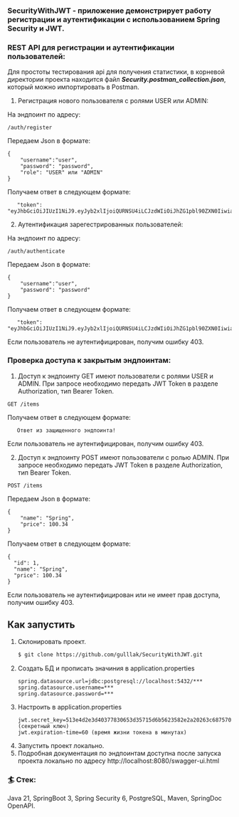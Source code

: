 ### SecurityWithJWT - приложение демонстрирует работу регистрации и аутентификации с использованием Spring Security и JWT.

### REST API для регистрации и аутентификации пользователей:

Для простоты тестирования api для получения статистики, в корневой директории проекта находится файл **_Security.postman_collection.json_**, который можно импортировать в Postman.

1. Регистрация нового пользователя с ролями USER или ADMIN:

На эндпоинт по адресу:
```
/auth/register
```
Передаем Json в формате: 
```
{
    "username":"user",
    "password": "password",
    "role": "USER" или "ADMIN"
}
```
Получаем ответ в следующем формате:
```
   "token": "eyJhbGciOiJIUzI1NiJ9.eyJyb2xlIjoiQURNSU4iLCJzdWIiOiJhZG1pbl90ZXN0IiwiaWF0IjoxNzE3NDEyNDY1LCJleHAiOjE3MTc0MTYwNjV9.lhXfP5gkEmG4Ba7DH0lxLniAzYNijzO0EqEw8UgUdEE"
```
2. Аутентификация зарегестрированных пользователей:

На эндпоинт по адресу:
```
/auth/authenticate
```
Передаем Json в формате:
```
{
    "username":"user",
    "password": "password"
}
```
Получаем ответ в следующем формате:
```
   "token": "eyJhbGciOiJIUzI1NiJ9.eyJyb2xlIjoiQURNSU4iLCJzdWIiOiJhZG1pbl90ZXN0IiwiaWF0IjoxNzE3NDEyNDY1LCJleHAiOjE3MTc0MTYwNjV9.lhXfP5gkEmG4Ba7DH0lxLniAzYNijzO0EqEw8UgUdEE"
```

Если пользователь не аутентифицирован, получим ошибку 403. 

### Проверка доступа к закрытым эндпоинтам:
1. Доступ к эндпоинту GET имеют пользователи с ролями USER и ADMIN. При запросе необходимо передать JWT Token в разделе Authorization, тип Bearer Token. 
```
GET /items
```
Получаем ответ в следующем формате:
```
   Ответ из защищенного эндпоинта!
```
Если пользователь не аутентифицирован, получим ошибку 403.

2. Доступ к эндпоинту POST имеют пользователи с ролью ADMIN. При запросе необходимо передать JWT Token в разделе Authorization, тип Bearer Token.
```
POST /items
```
Передаем Json в формате:
```
{
    "name": "Spring",
    "price": 100.34
}
```
Получаем ответ в следующем формате:
```
{
  "id": 1,
  "name": "Spring",
  "price": 100.34
}
```
Если пользователь не аутентифицирован или не имеет прав доступа, получим ошибку 403.


## Как запустить
1. Склонировать проект.
    ```bash
   $ git clone https://github.com/gulllak/SecurityWithJWT.git
   ```
2. Создать БД и прописать значиния в application.properties
    ```
   spring.datasource.url=jdbc:postgresql://localhost:5432/***
   spring.datasource.username=***
   spring.datasource.password=***
   ```
3. Настроить в application.properties
    ```
    jwt.secret_key=513e4d2e3d40377830653d35715d6b5623582e2a20263c6875707d6149 (секретный ключ) 
    jwt.expiration-time=60 (время жизни токена в минутах)
   ```
4. Запустить проект локально.
5. Подробная документация по эндпоинтам доступна после запуска проекта локально по адресу http://localhost:8080/swagger-ui.html

### 🏄 Стек:
Java 21, SpringBoot 3, Spring Security 6, PostgreSQL, Maven, SpringDoc OpenAPI.